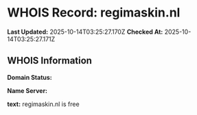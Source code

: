 # WHOIS Record: regimaskin.nl

**Last Updated:** 2025-10-14T03:25:27.170Z
**Checked At:** 2025-10-14T03:25:27.171Z

## WHOIS Information

**Domain Status:** 

**Name Server:** 

**text:** regimaskin.nl is free

